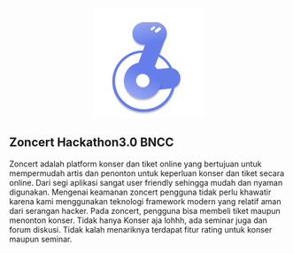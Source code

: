 <p align="center"><a href="https://laravel.com" target="_blank"><img src="https://github.com/andarutr/zoncert-hackathon3.0-bncc/blob/main/public/img/logo.png" width="200"></a></p>

## Zoncert Hackathon3.0 BNCC
Zoncert adalah platform konser dan tiket online yang bertujuan untuk mempermudah artis dan penonton untuk keperluan konser dan tiket secara online. Dari segi aplikasi sangat user friendly sehingga mudah dan nyaman digunakan. Mengenai keamanan zoncert pengguna tidak perlu khawatir karena kami menggunakan teknologi framework modern yang relatif aman dari serangan hacker. Pada zoncert, pengguna bisa membeli tiket maupun menonton konser. Tidak hanya Konser aja lohhh, ada seminar juga dan forum diskusi. Tidak kalah menariknya terdapat fitur rating untuk konser maupun seminar.
